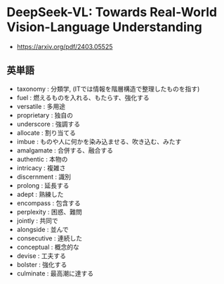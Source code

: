 # DeepSeek-VL: Towards Real-World Vision-Language Understanding
- https://arxiv.org/pdf/2403.05525
## 英単語
- taxonomy : 分類学, (ITでは情報を階層構造で整理したものを指す)
- fuel : 燃えるものを入れる、もたらす、強化する
- versatile : 多用途
- proprietary : 独自の
- underscore : 強調する
- allocate : 割り当てる
- imbue : ものや人に何かを染み込ませる、吹き込む、みたす
- amalgamate : 合併する、融合する
- authentic : 本物の
- intricacy : 複雑さ
- discernment : 識別
- prolong : 延長する
- adept : 熟練した
- encompass : 包含する
- perplexity : 困惑、難問
- jointly : 共同で
- alongside : 並んで
- consecutive : 連続した
- conceptual : 概念的な
- devise : 工夫する
- bolster : 強化する
- culminate : 最高潮に達する